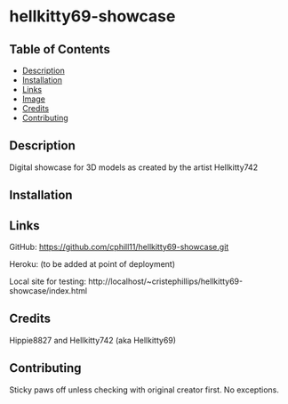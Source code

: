 # hellkitty69-showcase

## Table of Contents

* [Description](#description)
* [Installation](#installation)
* [Links](#links)
* [Image](#image)
* [Credits](#credits)
* [Contributing](#contributing)

## Description
Digital showcase for 3D models as created by the artist Hellkitty742


## Installation


## Links
GitHub: https://github.com/cphill11/hellkitty69-showcase.git

Heroku: (to be added at point of deployment)


Local site for testing: 
http://localhost/~cristephillips/hellkitty69-showcase/index.html




## Credits
Hippie8827 and Hellkitty742 (aka Hellkitty69)

## Contributing
Sticky paws off unless checking with original creator first.  No exceptions.

